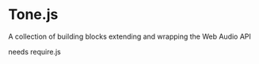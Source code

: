 Tone.js
=========

A collection of building blocks extending and wrapping the Web Audio API


needs require.js
